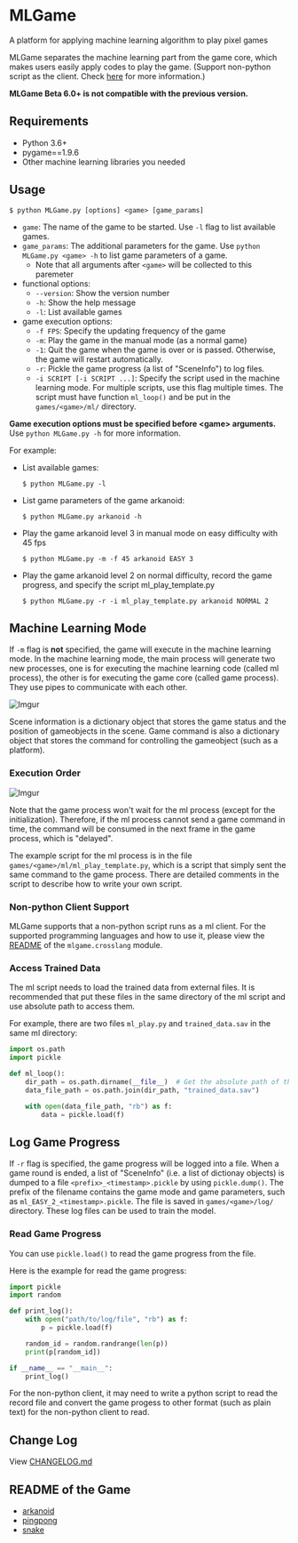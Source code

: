 # MLGame

A platform for applying machine learning algorithm to play pixel games

MLGame separates the machine learning part from the game core, which makes users easily apply codes to play the game. (Support non-python script as the client. Check [here](mlgame/crosslang/README.md) for more information.)

**MLGame Beta 6.0+ is not compatible with the previous version.**

## Requirements

* Python 3.6+
* pygame==1.9.6
* Other machine learning libraries you needed

## Usage

```
$ python MLGame.py [options] <game> [game_params]
```

* `game`: The name of the game to be started. Use `-l` flag to list available games.
* `game_params`: The additional parameters for the game. Use `python MLGame.py <game> -h` to list game parameters of a game.
  * Note that all arguments after `<game>` will be collected to this paremeter
* functional options:
  * `--version`: Show the version number
  * `-h`: Show the help message
  * `-l`: List available games
* game execution options:
  * `-f FPS`: Specify the updating frequency of the game
  * `-m`: Play the game in the manual mode (as a normal game)
  * `-1`: Quit the game when the game is over or is passed. Otherwise, the game will restart automatically.
  * `-r`: Pickle the game progress (a list of "SceneInfo") to log files.
  * `-i SCRIPT [-i SCRIPT ...]`: Specify the script used in the machine learning mode. For multiple scripts, use this flag multiple times. The script must have function `ml_loop()` and be put in the `games/<game>/ml/` directory.

**Game execution options must be specified before &lt;game&gt; arguments.** \
Use `python MLGame.py -h` for more information.

For example:

* List available games:
  ```
  $ python MLGame.py -l
  ```

* List game parameters of the game arkanoid:
  ```
  $ python MLGame.py arkanoid -h
  ```

* Play the game arkanoid level 3 in manual mode on easy difficulty with 45 fps
  ```
  $ python MLGame.py -m -f 45 arkanoid EASY 3
  ```

* Play the game arkanoid level 2 on normal difficulty, record the game progress, and specify the script ml_play_template.py

  ```
  $ python MLGame.py -r -i ml_play_template.py arkanoid NORMAL 2
  ```

## Machine Learning Mode

If `-m` flag is **not** specified, the game will execute in the machine learning mode. In the machine learning mode, the main process will generate two new processes, one is for executing the machine learning code (called ml process), the other is for executing the game core (called game process). They use pipes to communicate with each other.

![Imgur](https://i.imgur.com/NQoXsZf.png)

Scene information is a dictionary object that stores the game status and the position of gameobjects in the scene. Game command is also a dictionary object that stores the command for controlling the gameobject (such as a platform).

### Execution Order

![Imgur](https://i.imgur.com/0yDfdyr.png)

Note that the game process won't wait for the ml process (except for the initialization). Therefore, if the ml process cannot send a game command in time, the command will be consumed in the next frame in the game process, which is "delayed".

The example script for the ml process is in the file `games/<game>/ml/ml_play_template.py`, which is a script that simply sent the same command to the game process. There are detailed comments in the script to describe how to write your own script.

### Non-python Client Support

MLGame supports that a non-python script runs as a ml client. For the supported programming languages and how to use it, please view the [README](mlgame/crosslang/README.md) of the `mlgame.crosslang` module.

### Access Trained Data

The ml script needs to load the trained data from external files. It is recommended that put these files in the same directory of the ml script and use absolute path to access them.

For example, there are two files `ml_play.py` and `trained_data.sav` in the same ml directory:

```python
import os.path
import pickle

def ml_loop():
    dir_path = os.path.dirname(__file__)  # Get the absolute path of the directory of this file in
    data_file_path = os.path.join(dir_path, "trained_data.sav")

    with open(data_file_path, "rb") as f:
        data = pickle.load(f)
```

## Log Game Progress

If `-r` flag is specified, the game progress will be logged into a file. When a game round is ended, a list of "SceneInfo" (i.e. a list of dictionay objects) is dumped to a file `<prefix>_<timestamp>.pickle` by using `pickle.dump()`. The prefix of the filename contains the game mode and game parameters, such as `ml_EASY_2_<timestamp>.pickle`. The file is saved in `games/<game>/log/` directory. These log files can be used to train the model.

### Read Game Progress

You can use `pickle.load()` to read the game progress from the file.

Here is the example for read the game progress:

```python
import pickle
import random

def print_log():
    with open("path/to/log/file", "rb") as f:
        p = pickle.load(f)

    random_id = random.randrange(len(p))
    print(p[random_id])

if __name__ == "__main__":
    print_log()
```

For the non-python client, it may need to write a python script to read the record file and convert the game progess to other format (such as plain text) for the non-python client to read.

## Change Log

View [CHANGELOG.md](./CHANGELOG.md)

## README of the Game

* [arkanoid](games/arkanoid/README.md)
* [pingpong](games/pingpong/README.md)
* [snake](games/snake/README.md)
